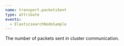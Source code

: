 ```yaml
---
name: transport.packetsSent
type: attribute
events:
  - ElasticsearchNodeSample
---
```


The number of packets sent in cluster communication.